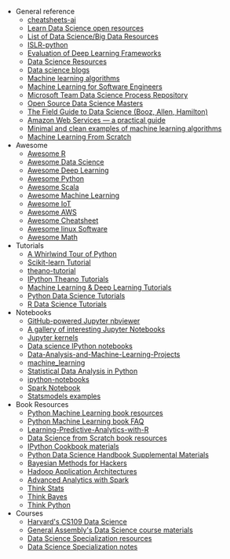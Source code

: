 - General reference
    + [cheatsheets-ai](https://github.com/kailashahirwar/cheatsheets-ai)
    + [Learn Data Science open resources](https://github.com/nborwankar/LearnDataScience)
    + [List of Data Science/Big Data Resources](https://github.com/chaconnewu/free-data-science-books)
    + [ISLR-python](https://github.com/JWarmenhoven/ISLR-python)
    + [Evaluation of Deep Learning Frameworks](https://github.com/zer0n/deepframeworks)
    + [Data Science Resources](https://github.com/jonathan-bower/DataScienceResources)
    + [Data science blogs](https://github.com/rushter/data-science-blogs)
    + [Machine learning algorithms](https://github.com/rushter/MLAlgorithms)
    + [Machine Learning for Software Engineers](https://github.com/ZuzooVn/machine-learning-for-software-engineers)
    - [Microsoft Team Data Science Process Repository](https://github.com/Azure/Microsoft-TDSP)
    - [Open Source Data Science Masters](https://github.com/datasciencemasters)
    - [The Field Guide to Data Science (Booz, Allen, Hamilton)](https://github.com/booz-allen-hamilton/The-Field-Guide-to-Data-Science)
    - [Amazon Web Services — a practical guide](https://github.com/open-guides/og-aws)
    - [Minimal and clean examples of machine learning algorithms](https://github.com/rushter/MLAlgorithms)
    - [Machine Learning From Scratch](https://github.com/eriklindernoren/ML-From-Scratch)
- Awesome
    + [Awesome R](https://github.com/qinwf/awesome-R)
    + [Awesome Data Science](https://github.com/bulutyazilim/awesome-datascience)
    + [Awesome Deep Learning](https://github.com/ChristosChristofidis/awesome-deep-learning)
    + [Awesome Python](https://github.com/vinta/awesome-python)
    + [Awesome Scala](https://github.com/lauris/awesome-scala)
    + [Awesome Machine Learning](https://github.com/josephmisiti/awesome-machine-learning)
    + [Awesome IoT](https://github.com/phodal/awesome-iot)
    + [Awesome AWS](https://github.com/donnemartin/awesome-aws)
    + [Awesome Cheatsheet](https://github.com/detailyang/awesome-cheatsheet)
    + [Awesome linux Software](https://github.com/VoLuong/Awesome-Linux-Software)
    + [Awesome Math](https://github.com/rossant/awesome-math)
- Tutorials
    + [A Whirlwind Tour of Python](https://github.com/jakevdp/WhirlwindTourOfPython)
    + [Scikit-learn Tutorial](https://github.com/jakevdp/sklearn_tutorial)
    + [theano-tutorial](https://github.com/craffel/theano-tutorial)
    + [IPython Theano Tutorials](https://github.com/jaberg/IPythonTheanoTutorials)
    + [Machine Learning & Deep Learning Tutorials](https://github.com/ujjwalkarn/Machine-Learning-Tutorials)
    + [Python Data Science Tutorials](https://github.com/ujjwalkarn/DataSciencePython)
    + [R Data Science Tutorials](https://github.com/ujjwalkarn/DataScienceR)
- Notebooks
    + [GitHub-powered Jupyter nbviewer](http://nbviewer.jupyter.org/)
    + [A gallery of interesting Jupyter Notebooks](https://github.com/jupyter/jupyter/wiki/A-gallery-of-interesting-Jupyter-Notebooks)
    + [Jupyter kernels](https://github.com/jupyter/jupyter/wiki/Jupyter-kernels)
    + [Data science IPython notebooks](https://github.com/donnemartin/data-science-ipython-notebooks)
    + [Data-Analysis-and-Machine-Learning-Projects](https://github.com/rhiever/Data-Analysis-and-Machine-Learning-Projects/blob/master/example-data-science-notebook/Example%20Machine%20Learning%20Notebook.ipynb)
    + [machine_learning](https://github.com/masinoa/machine_learning)
    + [Statistical Data Analysis in Python](https://github.com/fonnesbeck/statistical-analysis-python-tutorial)
    + [ipython-notebooks](https://github.com/jdwittenauer/ipython-notebooks)
    + [Spark Notebook](https://github.com/andypetrella/spark-notebook)
    + [Statsmodels examples](https://github.com/statsmodels/statsmodels/tree/master/examples)
- Book Resources
    + [Python Machine Learning book resources](https://github.com/rasbt/python-machine-learning-book)
    + [Python Machine Learning book FAQ](https://github.com/rasbt/python-machine-learning-book/tree/master/faq)
    + [Learning-Predictive-Analytics-with-R](https://github.com/PacktPublishing/Learning-Predictive-Analytics-with-R)
    + [Data Science from Scratch book resources](https://github.com/joelgrus/data-science-from-scratch)
    + [IPython Cookbook materials](https://github.com/ipython-books/cookbook-code)
    + [Python Data Science Handbook Supplemental Materials](https://github.com/jakevdp/PythonDataScienceHandbook)
    + [Bayesian Methods for Hackers](https://github.com/CamDavidsonPilon/Probabilistic-Programming-and-Bayesian-Methods-for-Hackers)
    + [Hadoop Application Architectures](https://github.com/hadooparchitecturebook/hadoop-arch-book)
    + [Advanced Analytics with Spark](https://github.com/sryza/aas)
    + [Think Stats](https://github.com/AllenDowney/ThinkStats2)
    + [Think Bayes](https://github.com/AllenDowney/ThinkBayes)
    + [Think Python](https://github.com/AllenDowney/ThinkPython2)
- Courses
    + [Harvard's CS109 Data Science](https://github.com/cs109)
    + [General Assembly's Data Science course materials](https://github.com/justmarkham/DAT8)
    + [Data Science Specialization resources](https://github.com/DataScienceSpecialization/courses)
    + [Data Science Specialization notes](https://github.com/sux13/DataScienceSpCourseNotes)